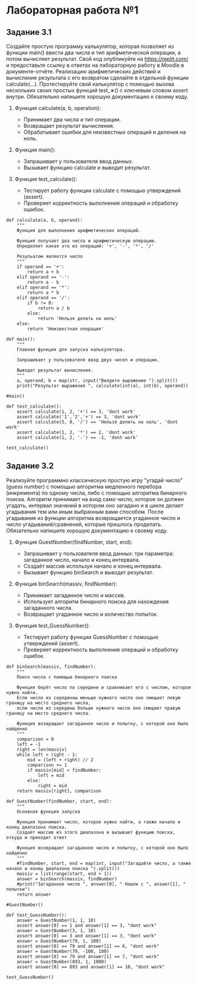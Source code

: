 # Лабораторная работа №1

## Задание 3.1

Создайте простую программу калькулятор, которая позволяет из функции main() ввести два числа и тип арифметической операции, а потом вычисляет результат. Свой код опубликуйте на https://replit.com/ и предоставьте ссылку в ответах на лабораторную работу в Moodle
в документе-отчёте. Реализацию арифметических действий и вычисление результата с его возвратом сделайте в отдельной функции calculate(...).
Протестируйте свой калькулятор с помощью вызова нескольких своих простых функций test_∗() с ключевым словом assert внутри.
Обязательно напишите хорошую документацию к своему коду.

1. Функция calculate(a, b, operation):
   - Принимает два числа и тип операции.
   - Возвращает результат вычисления.
   - Обрабатывает ошибки для неизвестных операций и деления на ноль.

2. Функция main():
   - Запрашивает у пользователя ввод данных.
   - Вызывает функцию calculate и выводит результат.

3. Функция test_calculate():
   - Тестирует работу функции calculate с помощью утверждений (assert).
   - Проверяет корректность выполнения операций и обработку ошибок.

```
def calculate(a, b, operand):
    """
    Функция для выполнения арифметических операций.

    Функция получает два числа и арифметическую операцию.
    Определяет какая это из операций: '+', '-', '*', '/'

    Резульатом является число
    """
    if operand == '+':
        return a + b
    elif operand == '-':
        return a - b
    elif operand == '*':
        return a * b
    elif operand == '/':
        if b != 0:
            return a / b
        else: 
            return 'Нельзя делить на ноль'
    else:
        return 'Неизвестная операция'

def main():
    """
    Главная функция для запуска калькулятора.
    
    Запрашивает у пользователя ввод двух чисел и операции.
    
    Выводит результат вычисления.
    """
    a, operand, b = map(str, input("Введите выражение ").split())
    print("Результат выражения ", calculate(int(a), int(b), operand))
    
#main()

def test_calculate():
    assert calculate(1, 2, '+') == 3, 'dont work'
    assert calculate('1','2','+') == 3, 'dont work'
    assert calculate(5, 0, '/') == 'Нельзя делить на ноль', 'dont work'
    assert calculate(1, 2, '*') == 2, 'dont work'
    assert calculate(1, 2, '-') == -1, 'dont work'

test_calculate()
```

## Задание 3.2

Реализуйте программно классическую простую игру "угадай число"
(guess number) с помощью алгоритма медленного перебора (инкремента) по одному числа, либо с помощью алгоритма бинарного поиска.
Алгоритм принимает на вход само число, которое он должен угадать,
интервал значений в котором оно загадано и в цикле делает угадывания тем или иным выбранным вами способом. После угадывания из
функции алгоритма возвращается угаданное число и число угадываний/сравнений, которые пришлось проделать. Обязательно напишите хорошую документацию к своему коду.

1. Функция GuestNumber(findNumber, start, end):
   - Запрашивает у пользователя ввод данных: три параметра: загаданное число, начало и конец интервала.
   - Создаёт массив используя начало и конец интервала.
   - Вызывает функцию binSearch и выводит результат.

2. Функция binSearch(massiv, findNumber):
   - Принимает загаданное число и массив.
   - Использует алгоритм бинарного поиска для нахождения загаданного числа.
   - Возвращает угаданное число и количество попыток.

3. Функция test_GuessNumber():
   - Тестирует работу функции GuessNumber с помощью утверждений (assert).
   - Проверяет корректность выполнения операций и обработку ошибок.

```
def binSearch(massiv, findNumber):
    """
    Поиск числа с помощью бинарного поиска

    Функция берёт число по середине и сравнивает его с числом, которое нужно найти.
    Если число из серединны меньше нужного числа оно смещает левую границу на место среднего числа,
    если число из середины больше нужного числа оно смещает правую границу на место среднего числа.

    Функция возвращает загаданное число и попытку, с которой оно было найденно
    """
    comparison = 0
    left = -1
    right = len(massiv)
    while left < right - 1:
        mid = (left + right) // 2
        comparison += 1
        if massiv[mid] < findNumber:
            left = mid
        else:
            right = mid
    return massiv[right], comparison

def GuestNumber(findNumber, start, end):
    """
    Основная функция запуска

    Функция принимает число, которое нужно найти, а также начало и конец диапазона поиска.
    Создаёт массив из этого диапазона и вызывает функцию поиска, откуда и приходит ответ

    Функция возвращает загаданное число и попытку, с которой оно было найденно
    """
    #findNumber, start, end = map(int, input("Загадайте число, а также начало и конец диапазона поиска ").split())
    massiv = list(range(start, end + 1))
    answer = binSearch(massiv, findNumber)
    #print("Загаданное число ", answer[0], " Нашли с ", answer[1], " попытки")
    return answer

#GuestNumber()

def test_GuessNumber():
    answer = GuestNumber(1, 1, 10)
    assert answer[0] == 1 and answer[1] == 3, "dont work"
    answer = GuestNumber(3, 1, 10)
    assert answer[0] == 3 and answer[1] == 3, "dont work"
    answer = GuestNumber(79, 1, 100)
    assert answer[0] == 79 and answer[1] == 6, "dont work"
    answer = GuestNumber(79, -100, 100)
    assert answer[0] == 79 and answer[1] == 7, "dont work"
    answer = GuestNumber(893, 1, 1000)
    assert answer[0] == 893 and answer[1] == 10, "dont work"

test_GuessNumber()
```
